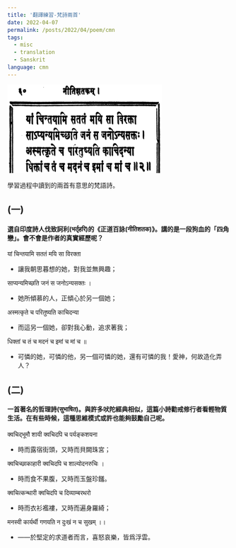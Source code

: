 ```yaml
---
title: '翻譯練習-梵詩兩首'
date: 2022-04-07
permalink: /posts/2022/04/poem/cmn
tags:
  - misc
  - translation
  - Sanskrit
language: cmn
---
```


![Nitishatakam](/images/posts/sanskrit-nitishatakam-resize.png)

學習過程中讀到的兩首有意思的梵語詩。

## (一)

#### 選自印度詩人伐致訶利(भर्तृहरि)的《正道百詠(नीतिशतक)》。講的是一段狗血的「四角戀」。會不會是作者的真實經歷呢？


यां चिन्तयामि सततं मयि सा विरक्ता

- 讓我朝思暮想的她，對我並無興趣；

साप्यन्यमिच्छति जनं स जनोऽन्यसक्तः ।

- 她所傾慕的人，正傾心於另一個她；

अस्मत्कृते च परितुष्यति काचिदन्या

- 而這另一個她，卻對我心動，追求著我；

धिक्तां च तं च मदनं च इमां च मां च ॥

- 可憐的她，可憐的他，另一個可憐的她，還有可憐的我！愛神，何故造化弄人？



## (二)

#### 一首著名的哲理詩(सुभाषित)。與許多吠陀經典相似，這篇小詩勸戒修行者看輕物質生活。在有些時候，這種思維模式或許也能夠鼓勵自己呢。



क्वचिद्भूमौ शायी क्वचिदपि च पर्यङ्कशयना

- 時而露宿街頭，又時而貝闕珠宮；

क्वचिच्छाकाहारी क्वचिदपि च शाल्योदनरुचिः ।

- 時而食不果腹，又時而玉盤珍饈。

क्वचित्कन्थारी क्वचिदपि च दिव्याम्बरथरो

- 時而衣衫襤褸，又時而遍身羅綺；

मनस्वी कार्यर्थी गणयति न दुःखं न च सुखम् ।।

- ——於堅定的求道者而言，喜怒哀樂，皆爲浮雲。